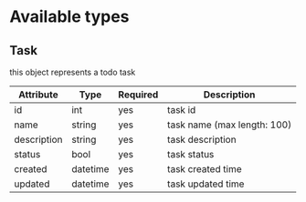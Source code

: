# Available types

## Task

this object represents a todo task

| Attribute | Type | Required | Description |
| --- | --- | --- | --- |
| id | int | yes | task id |
| name | string | yes | task name (max length: 100) |
| description | string | yes | task description |
| status | bool | yes | task status |
| created | datetime | yes | task created time |
| updated | datetime | yes | task updated time |
